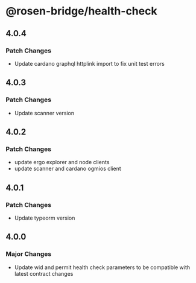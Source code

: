 # @rosen-bridge/health-check

## 4.0.4

### Patch Changes

- Update cardano graphql httplink import to fix unit test errors

## 4.0.3

### Patch Changes

- Update scanner version

## 4.0.2

### Patch Changes

- update ergo explorer and node clients
- update scanner and cardano ogmios client

## 4.0.1

### Patch Changes

- Update typeorm version

## 4.0.0

### Major Changes

- Update wid and permit health check parameters to be compatible with latest contract changes
